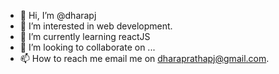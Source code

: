 - 👋 Hi, I’m @dharapj
- 👀 I’m interested in web development.
- 🌱 I’m currently learning reactJS
- 💞️ I’m looking to collaborate on ...
- 📫 How to reach me email me on dharaprathapj@gmail.com.

<!---
dharapj/dharapj is a ✨ special ✨ repository because its `README.md` (this file) appears on your GitHub profile.
You can click the Preview link to take a look at your changes.
--->
